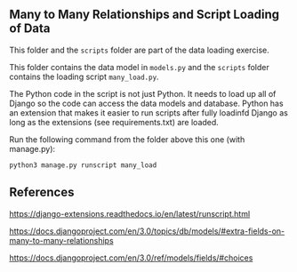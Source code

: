 
Many to Many Relationships and Script Loading of Data
-----------------------------------------------------

This folder and the `scripts` folder are part of the data loading
exercise.

This folder contains the data model in `models.py` and the `scripts`
folder contains the loading script `many_load.py`.

The Python code in the script is not just Python.  It needs to load up
all of Django so the code can access the data models and database.
Python has an extension that makes it easier to run scripts after fully
loadinfd Django as long as the extensions (see requirements.txt) are loaded.

Run the following command from the folder above this one (with manage.py):

    python3 manage.py runscript many_load

References
----------

https://django-extensions.readthedocs.io/en/latest/runscript.html

https://docs.djangoproject.com/en/3.0/topics/db/models/#extra-fields-on-many-to-many-relationships

https://docs.djangoproject.com/en/3.0/ref/models/fields/#choices

